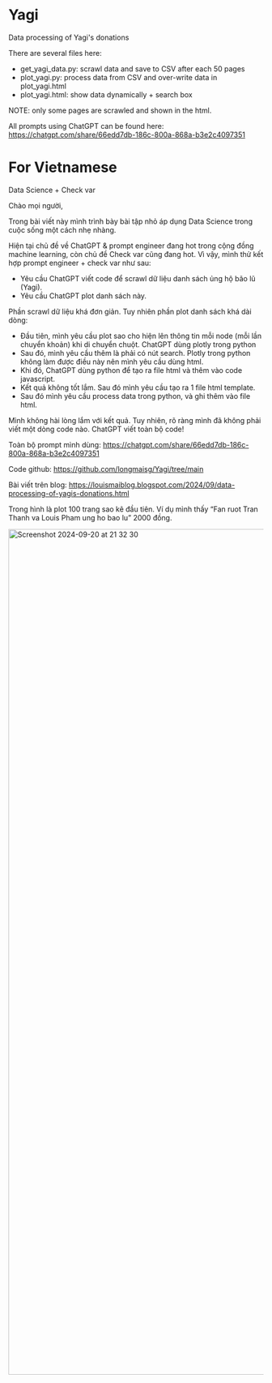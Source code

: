 # Yagi
Data processing of Yagi's donations

There are several files here:
- get_yagi_data.py: scrawl data and save to CSV after each 50 pages
- plot_yagi.py: process data from CSV and over-write data in plot_yagi.html
- plot_yagi.html: show data dynamically + search box

NOTE: only some pages are scrawled and shown in the html.

All prompts using ChatGPT can be found here: https://chatgpt.com/share/66edd7db-186c-800a-868a-b3e2c4097351


# For Vietnamese

Data Science + Check var

Chào mọi người,

Trong bài viết này mình trình bày bài tập nhỏ áp dụng Data Science trong cuộc sống một cách nhẹ nhàng.

Hiện tại chủ đề về ChatGPT & prompt engineer đang hot trong cộng đồng machine learning, còn chủ đề Check var cũng đang hot. Vì vậy, mình thử kết hợp prompt engineer + check var như sau:

- Yêu cầu ChatGPT viết code để scrawl dữ liệu danh sách ủng hộ bão lũ (Yagi).
- Yêu cầu ChatGPT plot danh sách này.

Phần scrawl dữ liệu khá đơn giản. Tuy nhiên phần plot danh sách khá dài dòng:
- Đầu tiên, mình yêu cầu plot sao cho hiện lên thông tin mỗi node (mỗi lần chuyển khoản) khi di chuyển chuột. ChatGPT dùng plotly trong python
- Sau đó, mình yêu cầu thêm là phải có nút search. Plotly trong python không làm được điều này nên mình yêu cầu dùng html.
- Khi đó, ChatGPT dùng python để tạo ra file html và thêm vào code javascript.
- Kết quả không tốt lắm. Sau đó mình yêu cầu tạo ra 1 file html template.
- Sau đó mình yêu cầu process data trong python, và ghi thêm vào file html.

Mình không hài lòng lắm với kết quả. Tuy nhiên, rõ ràng mình đã không phải viết một dòng code nào. ChatGPT viết toàn bộ code!

Toàn bộ prompt mình dùng: https://chatgpt.com/share/66edd7db-186c-800a-868a-b3e2c4097351

Code github: https://github.com/longmaisg/Yagi/tree/main

Bài viết trên blog: https://louismaiblog.blogspot.com/2024/09/data-processing-of-yagis-donations.html

Trong hình là plot 100 trang sao kê đầu tiên. Ví dụ mình thấy “Fan ruot Tran Thanh va Louis Pham ung ho bao lu” 2000 đồng.

<img width="1669" alt="Screenshot 2024-09-20 at 21 32 30" src="https://github.com/user-attachments/assets/58dcd5eb-e8f4-413e-bd14-9b9f593886ea">
